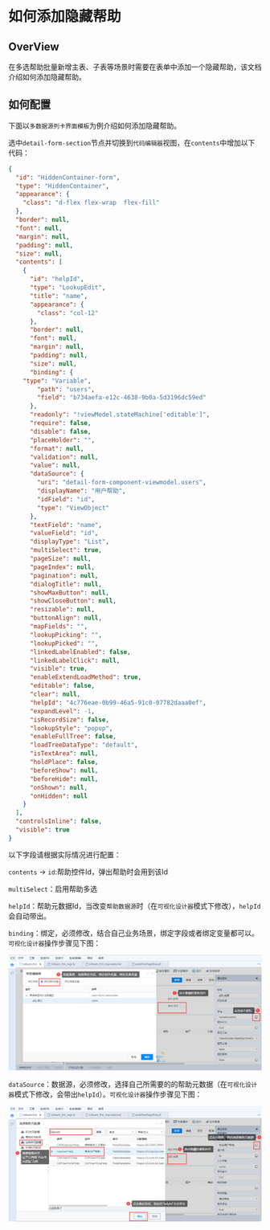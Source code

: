 # 如何添加隐藏帮助

## OverView
在多选帮助批量新增主表、子表等场景时需要在表单中添加一个隐藏帮助，该文档介绍如何添加隐藏帮助。

## 如何配置

下面以`多数据源列卡界面模板`为例介绍如何添加隐藏帮助。

选中`detail-form-section`节点并切换到`代码编辑器`视图，在`contents`中增加以下代码：

```json
{
  "id": "HiddenContainer-form",
  "type": "HiddenContainer",
  "appearance": {
    "class": "d-flex flex-wrap  flex-fill"
  },
  "border": null,
  "font": null,
  "margin": null,
  "padding": null,
  "size": null,
  "contents": [
    {
      "id": "helpId",
      "type": "LookupEdit",
      "title": "name",
      "appearance": {
        "class": "col-12"
      },
      "border": null,
      "font": null,
      "margin": null,
      "padding": null,
      "size": null,
      "binding": {
	"type": "Variable",
        "path": "users",
        "field": "b734aefa-e12c-4638-9b0a-5d3196dc59ed"
      },
      "readonly": "!viewModel.stateMachine['editable']",
      "require": false,
      "disable": false,
      "placeHolder": "",
      "format": null,
      "validation": null,
      "value": null,
      "dataSource": {
        "uri": "detail-form-component-viewmodel.users",
        "displayName": "用户帮助",
        "idField": "id",
        "type": "ViewObject"
      },
      "textField": "name",
      "valueField": "id",
      "displayType": "List",
      "multiSelect": true,
      "pageSize": null,
      "pageIndex": null,
      "pagination": null,
      "dialogTitle": null,
      "showMaxButton": null,
      "showCloseButton": null,
      "resizable": null,
      "buttonAlign": null,
      "mapFields": "",
      "lookupPicking": "",
      "lookupPicked": "",
      "linkedLabelEnabled": false,
      "linkedLabelClick": null,
      "visible": true,
      "enableExtendLoadMethod": true,
      "editable": false,
      "clear": null,
      "helpId": "4c776eae-0b99-46a5-91c0-07782daaa0ef",
      "expandLevel": -1,
      "isRecordSize": false,
      "lookupStyle": "popup",
      "enableFullTree": false,
      "loadTreeDataType": "default",
      "isTextArea": null,
      "holdPlace": false,
      "beforeShow": null,
      "beforeHide": null,
      "onShown": null,
      "onHidden": null
    }
  ],
  "controlsInline": false,
  "visible": true
}
```

以下字段请根据实际情况进行配置：

`contents` -> `id`:帮助控件Id，弹出帮助时会用到该Id

`multiSelect`：启用帮助多选

`helpId`：帮助元数据Id，当改变`帮助数据源`时（在`可视化设计器`模式下修改），`helpId`会自动带出。

`binding`：绑定，必须修改，结合自己业务场景，绑定字段或者绑定变量都可以。`可视化设计器`操作步骤见下图：

![多选帮助，绑定字段或者变量](./images/16_1.png)

`dataSource`：数据源，必须修改，选择自己所需要的的帮助元数据（在`可视化设计器`模式下修改，会带出`helpId`）。`可视化设计器`操作步骤见下图：

![多选帮助，数据源选择](./images/16_2.png)

